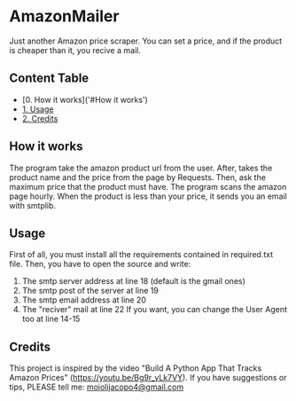 # AmazonMailer
Just another Amazon price scraper.
You can set a price, and if the product is cheaper than it, you recive a mail.

## Content Table
- [0. How it works]('#How it works')
- [1. Usage](#Usage)
- [2. Credits](#Credits)

## How it works
The program take the amazon product url from the user. After, takes the product name and the price from the page by Requests. Then, ask the maximum price that the product must have. The program scans the amazon page hourly. When the product is less than your price, it sends you an email with smtplib.

## Usage
First of all, you must install all the requirements contained in required.txt file.
Then, you have to open the source and write:
1) The smtp server address at line 18 (default is the gmail ones)
2) The smtp post of the server at line 19
3) The smtp email address at line 20
4) The "reciver" mail at line 22
If you want, you can change the User Agent too at line 14-15

## Credits
This project is inspired by the video "Build A Python App That Tracks Amazon Prices" (https://youtu.be/Bg9r_yLk7VY). 
If you have suggestions or tips, PLEASE tell me: moiolijacopo4@gmail.com
